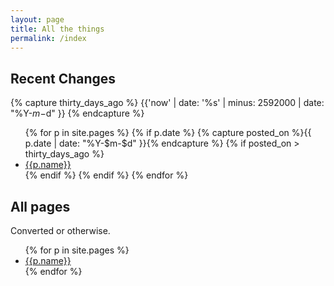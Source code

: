 ```yaml
---
layout: page
title: All the things
permalink: /index
---
```

## Recent Changes

{% capture thirty_days_ago %}
  {{'now' | date: '%s' | minus: 2592000 | date: "%Y-$m-$d" }}
{% endcapture %}
<ul>
{% for p in site.pages %}
  {% if p.date %}
    {% capture posted_on %}{{ p.date | date: "%Y-$m-$d" }}{% endcapture %}
    {% if posted_on > thirty_days_ago %}
      <li><a href="{{ site.url }}/{{ site.baseurl }}{{p.url}}">{{p.name}}</a></li>
    {% endif %}
  {% endif %}
{% endfor %}
</ul>

## All pages
Converted or otherwise.

<ul>
{% for p in site.pages %}
  <li><a href="{{ site.url }}/{{ site.baseurl }}{{p.url}}">{{p.name}}</a></li>
{% endfor %}
</ul>
